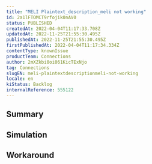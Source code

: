 ```yaml
---
title: "MELI Plaintext_description_meli not working"
id: 2a1lFTOMCT9rfojik0nAV0
status: PUBLISHED
createdAt: 2022-04-04T11:17:33.708Z
updatedAt: 2022-11-25T21:55:30.495Z
publishedAt: 2022-11-25T21:55:30.495Z
firstPublishedAt: 2022-04-04T11:17:34.334Z
contentType: knownIssue
productTeam: Connections
author: 2mXZkbi0oi061KicTExNjo
tag: Connections
slugEN: meli-plaintextdescriptionmeli-not-working
locale: en
kiStatus: Backlog
internalReference: 555122
---
```


## Summary



## Simulation



## Workaround




